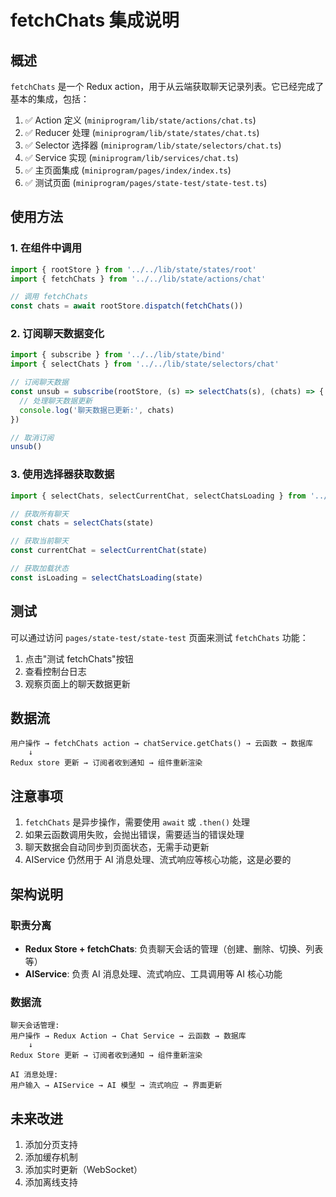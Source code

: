 # fetchChats 集成说明

## 概述

`fetchChats` 是一个 Redux action，用于从云端获取聊天记录列表。它已经完成了基本的集成，包括：

1. ✅ Action 定义 (`miniprogram/lib/state/actions/chat.ts`)
2. ✅ Reducer 处理 (`miniprogram/lib/state/states/chat.ts`)
3. ✅ Selector 选择器 (`miniprogram/lib/state/selectors/chat.ts`)
4. ✅ Service 实现 (`miniprogram/lib/services/chat.ts`)
5. ✅ 主页面集成 (`miniprogram/pages/index/index.ts`)
6. ✅ 测试页面 (`miniprogram/pages/state-test/state-test.ts`)

## 使用方法

### 1. 在组件中调用

```typescript
import { rootStore } from '../../lib/state/states/root'
import { fetchChats } from '../../lib/state/actions/chat'

// 调用 fetchChats
const chats = await rootStore.dispatch(fetchChats())
```

### 2. 订阅聊天数据变化

```typescript
import { subscribe } from '../../lib/state/bind'
import { selectChats } from '../../lib/state/selectors/chat'

// 订阅聊天数据
const unsub = subscribe(rootStore, (s) => selectChats(s), (chats) => {
  // 处理聊天数据更新
  console.log('聊天数据已更新:', chats)
})

// 取消订阅
unsub()
```

### 3. 使用选择器获取数据

```typescript
import { selectChats, selectCurrentChat, selectChatsLoading } from '../../lib/state/selectors/chat'

// 获取所有聊天
const chats = selectChats(state)

// 获取当前聊天
const currentChat = selectCurrentChat(state)

// 获取加载状态
const isLoading = selectChatsLoading(state)
```

## 测试

可以通过访问 `pages/state-test/state-test` 页面来测试 `fetchChats` 功能：

1. 点击"测试 fetchChats"按钮
2. 查看控制台日志
3. 观察页面上的聊天数据更新

## 数据流

```
用户操作 → fetchChats action → chatService.getChats() → 云函数 → 数据库
    ↓
Redux store 更新 → 订阅者收到通知 → 组件重新渲染
```

## 注意事项

1. `fetchChats` 是异步操作，需要使用 `await` 或 `.then()` 处理
2. 如果云函数调用失败，会抛出错误，需要适当的错误处理
3. 聊天数据会自动同步到页面状态，无需手动更新
4. AIService 仍然用于 AI 消息处理、流式响应等核心功能，这是必要的

## 架构说明

### 职责分离

- **Redux Store + fetchChats**: 负责聊天会话的管理（创建、删除、切换、列表等）
- **AIService**: 负责 AI 消息处理、流式响应、工具调用等 AI 核心功能

### 数据流

```
聊天会话管理:
用户操作 → Redux Action → Chat Service → 云函数 → 数据库
    ↓
Redux Store 更新 → 订阅者收到通知 → 组件重新渲染

AI 消息处理:
用户输入 → AIService → AI 模型 → 流式响应 → 界面更新
```

## 未来改进

1. 添加分页支持
2. 添加缓存机制
3. 添加实时更新（WebSocket）
4. 添加离线支持
